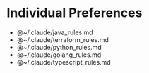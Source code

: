 # Individual Preferences
- @~/.claude/java_rules.md
- @~/.claude/terraform_rules.md
- @~/.claude/python_rules.md
- @~/.claude/golang_rules.md
- @~/.claude/typescript_rules.md
